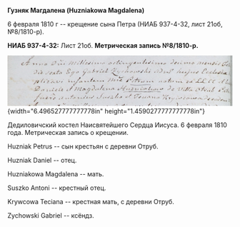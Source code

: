 **Гузняк Магдалена (Huzniakowa Magdalena)**

6 февраля 1810 г -- крещение сына Петра (НИАБ 937-4-32, лист 21об,
№8/1810-р).

**НИАБ 937-4-32:** Лист 21об. **Метрическая запись №8/1810-р.**

![](./media/88a742e4111ad5832838d9dc9169cd94bd12bf2c.png){width="6.496527777777778in"
height="1.4590277777777778in"}

Дедиловичский костел Наисвятейшего Сердца Иисуса. 6 февраля 1810 года.
Метрическая запись о крещении.

Huzniak Petrus -- сын крестьян с деревни Отруб.

Huzniak Daniel -- отец.

Huzniakowa Magdalena -- мать.

Suszko Antoni -- крестный отец.

Krywcowa Teciana -- крестная мать, с деревни Отруб.

Zychowski Gabriel -- ксёндз.
